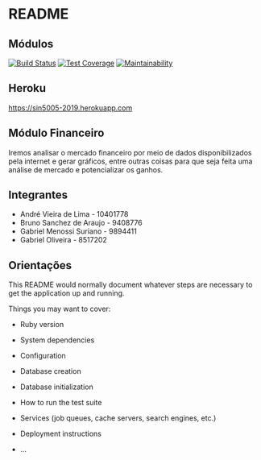 # README

## Módulos
[![Build Status](https://travis-ci.com/vieira-andre/sin5005.svg?branch=master)](https://travis-ci.com/vieira-andre/sin5005)
[![Test Coverage](https://api.codeclimate.com/v1/badges/540b082c4c1da47f27bc/test_coverage)](https://codeclimate.com/github/vieira-andre/sin5005/test_coverage)
[![Maintainability](https://api.codeclimate.com/v1/badges/540b082c4c1da47f27bc/maintainability)](https://codeclimate.com/github/vieira-andre/sin5005/maintainability)

## Heroku

https://sin5005-2019.herokuapp.com

## Módulo Financeiro
Iremos analisar o mercado financeiro por meio de dados disponibilizados pela internet e gerar gráficos, entre outras coisas para que seja feita uma análise de mercado e potencializar os ganhos.

## Integrantes
* André Vieira de Lima - 10401778
* Bruno Sanchez de Araujo - 9408776
* Gabriel Menossi Suriano - 9894411
* Gabriel Oliveira - 8517202

## Orientações
This README would normally document whatever steps are necessary to get the
application up and running.

Things you may want to cover:

* Ruby version

* System dependencies

* Configuration

* Database creation

* Database initialization

* How to run the test suite

* Services (job queues, cache servers, search engines, etc.)

* Deployment instructions

* ...
